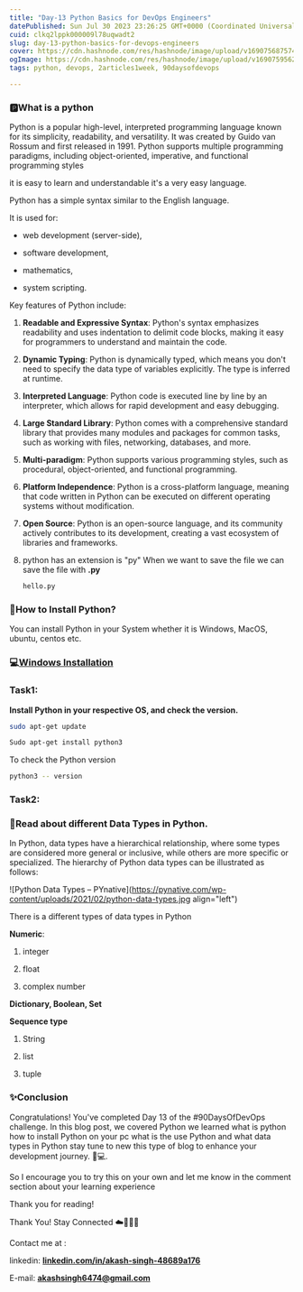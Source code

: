 ```yaml
---
title: "Day-13 Python Basics for DevOps Engineers"
datePublished: Sun Jul 30 2023 23:26:25 GMT+0000 (Coordinated Universal Time)
cuid: clkq2lppk000009l78uqwadt2
slug: day-13-python-basics-for-devops-engineers
cover: https://cdn.hashnode.com/res/hashnode/image/upload/v1690756875747/4927c92c-6b87-45cd-8b18-b24162ad73a5.png
ogImage: https://cdn.hashnode.com/res/hashnode/image/upload/v1690759562206/9a077fbf-6540-42a5-99d5-228f5f3c9b79.png
tags: python, devops, 2articles1week, 90daysofdevops

---
```


### **🅿️What is a python**

Python is a popular high-level, interpreted programming language known for its simplicity, readability, and versatility. It was created by Guido van Rossum and first released in 1991. Python supports multiple programming paradigms, including object-oriented, imperative, and functional programming styles

it is easy to learn and understandable it's a very easy language.

Python has a simple syntax similar to the English language.

It is used for:

* web development (server-side),
    
* software development,
    
* mathematics,
    
* system scripting.
    

Key features of Python include:

1. **Readable and Expressive Syntax**: Python's syntax emphasizes readability and uses indentation to delimit code blocks, making it easy for programmers to understand and maintain the code.
    
2. **Dynamic Typing**: Python is dynamically typed, which means you don't need to specify the data type of variables explicitly. The type is inferred at runtime.
    
3. **Interpreted Language**: Python code is executed line by line by an interpreter, which allows for rapid development and easy debugging.
    
4. **Large Standard Library**: Python comes with a comprehensive standard library that provides many modules and packages for common tasks, such as working with files, networking, databases, and more.
    
5. **Multi-paradigm**: Python supports various programming styles, such as procedural, object-oriented, and functional programming.
    
6. **Platform Independence**: Python is a cross-platform language, meaning that code written in Python can be executed on different operating systems without modification.
    
7. **Open Source**: Python is an open-source language, and its community actively contributes to its development, creating a vast ecosystem of libraries and frameworks.
    
8. python has an extension is "py" When we want to save the file we can save the file with **.py**
    
    ```bash
    hello.py
    ```
    

### **🐍How to Install Python?**

You can install Python in your System whether it is Windows, MacOS, ubuntu, centos etc.

### **💻**[**Windows Installation**](https://www.python.org/downloads/)

### **Task1:**

**Install Python in your respective OS, and check the version.**

```bash
sudo apt-get update
```

```bash
Sudo apt-get install python3
```

To check the Python version

```bash
python3 -- version
```

### **Task2**:

### **📑Read about different Data Types in Python.**

In Python, data types have a hierarchical relationship, where some types are considered more general or inclusive, while others are more specific or specialized. The hierarchy of Python data types can be illustrated as follows:

![Python Data Types – PYnative](https://pynative.com/wp-content/uploads/2021/02/python-data-types.jpg align="left")

There is a different types of data types in Python

**Numeric**:

1. integer
    
2. float
    
3. complex number
    

**Dictionary, Boolean, Set**

**Sequence type**

1. String
    
2. list
    
3. tuple
    

### **✨Conclusion**

Congratulations! You've completed Day 13 of the #90DaysOfDevOps challenge. In this blog post, we covered Python we learned what is python how to install Python on your pc what is the use Python and what data types in Python stay tune to new this type of blog to enhance your development journey. 🚀💻.

So I encourage you to try this on your own and let me know in the comment section about your learning experience

Thank you for reading!

Thank You! Stay Connected ☁️👩‍💻🌈

Contact me at :

linkedin: [**linkedin.com/in/akash-singh-48689a176**](http://linkedin.com/in/akash-singh-48689a176)

E-mail: [**akashsingh6474@gmail.com**](mailto:akashsingh6474@gmail.com)